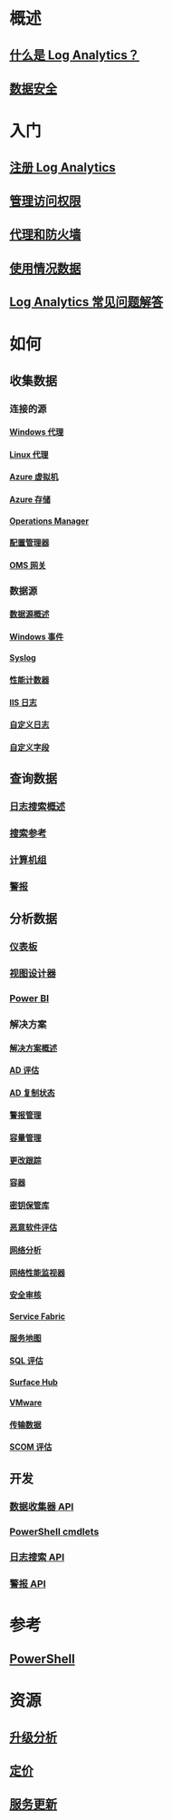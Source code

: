 # 概述
## [什么是 Log Analytics？](log-analytics-overview.md)
## [数据安全](log-analytics-security.md)

# 入门
## [注册 Log Analytics](log-analytics-get-started.md)
## [管理访问权限](log-analytics-manage-access.md)
## [代理和防火墙](log-analytics-proxy-firewall.md)
## [使用情况数据](log-analytics-usage.md)
## [Log Analytics 常见问题解答](log-analytics-faq.md)

# 如何
## 收集数据
### 连接的源
#### [Windows 代理](log-analytics-windows-agents.md)
#### [Linux 代理](log-analytics-linux-agents.md)
#### [Azure 虚拟机](log-analytics-azure-vm-extension.md)
#### [Azure 存储](log-analytics-azure-storage.md)
#### [Operations Manager](log-analytics-om-agents.md)
#### [配置管理器](log-analytics-sccm.md)
#### [OMS 网关](log-analytics-oms-gateway.md)
### 数据源
#### [数据源概述](log-analytics-data-sources.md)
#### [Windows 事件](log-analytics-data-sources-windows-events.md)
#### [Syslog](log-analytics-data-sources-syslog.md)
#### [性能计数器](log-analytics-data-sources-performance-counters.md)
#### [IIS 日志](log-analytics-data-sources-iis-logs.md)
#### [自定义日志](log-analytics-data-sources-custom-logs.md)
#### [自定义字段](log-analytics-custom-fields.md)
## 查询数据
### [日志搜索概述](log-analytics-log-searches.md)
### [搜索参考](log-analytics-search-reference.md)
### [计算机组](log-analytics-computer-groups.md)
### [警报](log-analytics-alerts.md)
## 分析数据
### [仪表板](log-analytics-dashboards.md)
### [视图设计器](log-analytics-view-designer.md)
### [Power BI](log-analytics-powerbi.md)
### 解决方案
#### [解决方案概述](log-analytics-add-solutions.md)
#### [AD 评估](log-analytics-ad-assessment.md)
#### [AD 复制状态](log-analytics-ad-replication-status.md)
#### [警报管理](log-analytics-solution-alert-management.md)
#### [容量管理](log-analytics-capacity.md)
#### [更改跟踪](log-analytics-change-tracking.md)
#### [容器](log-analytics-containers.md)
#### [密钥保管库](log-analytics-azure-key-vault.md)
#### [恶意软件评估](log-analytics-malware.md)
#### [网络分析](log-analytics-azure-networking-analytics.md)
#### [网络性能监视器](log-analytics-network-performance-monitor.md)
#### [安全审核](../operations-management-suite/oms-security-getting-started.md?toc=%2fazure%2flog-analytics%2ftoc.json)
#### [Service Fabric](log-analytics-service-fabric.md)
#### [服务地图](../operations-management-suite/operations-management-suite-service-map.md?toc=%2fazure%2flog-analytics%2ftoc.json)
#### [SQL 评估](log-analytics-sql-assessment.md)
#### [Surface Hub](log-analytics-surface-hubs.md)
#### [VMware](log-analytics-vmware.md)
#### [传输数据](log-analytics-wire-data.md)
#### [SCOM 评估](log-analytics-scom-assessment.md)
## 开发
### [数据收集器 API](log-analytics-data-collector-api.md)
### [PowerShell cmdlets](log-analytics-powershell-workspace-configuration.md)
### [日志搜索 API](log-analytics-log-search-api.md)
### [警报 API](log-analytics-api-alerts.md)

# 参考
## [PowerShell](/powershell/resourcemanager/azurerm.operationalinsights/v2.3.0/azurerm.operationalinsights)

# 资源
## [升级分析](https://technet.microsoft.com/itpro/windows/deploy/manage-windows-upgrades-with-upgrade-analytics)
## [定价](https://azure.microsoft.com/pricing/details/log-analytics/)
## [服务更新](https://azure.microsoft.com/updates/?product=log-analytics)


<!--HONumber=Jan17_HO3-->


